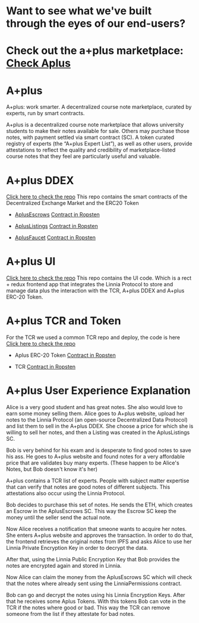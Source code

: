 # Want to see what we've built through the eyes of our end-users? 

# Check out the a+plus marketplace: [Check Aplus](https://aplus-frontend.herokuapp.com/)

# A+plus
A+plus: work smarter. A decentralized course note marketplace, curated by experts, run by smart contracts. 

A+plus is a decentralized course note marketplace that allows university students to make their notes available for sale. Others may purchase those notes, with payment settled via smart contract (SC). A token curated registry of experts (the “A+plus Expert List”), as well as other users, provide attestations to reflect the quality and credibility of marketplace-listed course notes that they feel are particularly useful and valuable.   

# A+plus DDEX

[Click here to check the repo](https://github.com/vrotmanh/aplus-ddex)
This repo contains the smart contracts of the Decentralized Exchange Market and the ERC20 Token
+ [AplusEscrows](https://github.com/vrotmanh/aplus-ddex/blob/master/contracts/AplusEscrows.sol)
[Contract in Ropsten](https://ropsten.etherscan.io/address/0x1f1298f6b99034fbee1db00ddadd06258bb6b368)

+ [AplusListings](https://github.com/vrotmanh/aplus-ddex/blob/master/contracts/AplusListings.sol)
[Contract in Ropsten](https://ropsten.etherscan.io/address/0xae73ddac98cb901defe802904172495396b486ce)

+ [AplusFaucet](https://github.com/vrotmanh/aplus-ddex/blob/master/contracts/faucetContracts/AplusFaucet.sol)
[Contract in Ropsten](https://ropsten.etherscan.io/address/0xA90C8007Caf00fC9bf8178F25e40F6b48E26DCCA)


# A+plus UI

[Click here to check the repo](https://github.com/passabilities/aplus-frontend)
This repo contains the UI code. Which is a rect + redux frontend app that integrates the Linnia Protocol to store and manage data plus the interaction with the TCR, A+plus DDEX and A+plus ERC-20 Token.

# A+plus TCR and Token

For the TCR we used a common TCR repo and deploy, the code is here
[Click here to check the repo](https://github.com/skmgoldin/tcr)

+ Aplus ERC-20 Token
[Contract in Ropsten](https://ropsten.etherscan.io/address/0xA90C8007Caf00fC9bf8178F25e40F6b48E26DCCA)

+ TCR
[Contract in Ropsten](https://ropsten.etherscan.io/address/0xb9d7152FAF3685732d5D67baDc4fC58af0E65a81)

# A+plus User Experience Explanation

Alice is a very good student and has great notes. She also would love to earn some money selling them.
Alice goes to A+plus website, upload her notes to the Linnia Protocol (an open-source Decentralized Data Protocol) and list them to sell in the A+plus DDEX. She choose a price for which she is willing to sell her notes, and then a Listing was created in the AplusListings SC.

Bob is very behind for his exam and is desperate to find good notes to save his ass. He goes to A+plus website and found notes for a very affordable price that are validates buy many experts. (These happen to be Alice's Notes, but Bob doesn't know it's her)

A+plus contains a TCR list of experts. People with subject matter expertise that can verify that notes are good notes of different subjects. This attestations also occur using the Linnia Protocol. 

Bob decides to purchase this set of notes.
He sends the ETH, which creates an Escrow in the AplusEscrows SC. This way the Escrow SC keep the money until the seller send the actual note.

Now Alice receives a notification that smeone wants to acquire her notes.
She enters A+plus website and approves the transaction. In order to do that, the frontend retrieves the original notes from IPFS and asks Alice to use her Linnia Private Encryption Key in order to decrypt the data.

After that, using the Linnia Public Encryption Key that Bob provides the notes are encrypted again and stored in Linnia.

Now Alice can claim the money from the AplusEscrows SC which will check that the notes where already sent using the LinniaPermissions contract.

Bob can go and decrypt the notes using his Linnia Encryption Keys. After that he receives some Aplus Tokens.
With this tokens Bob can vote in the TCR if the notes where good or bad. This way the TCR can remove someone from the list if they attestate for bad notes.
